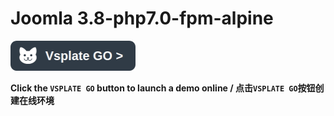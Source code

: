 # Joomla 3.8-php7.0-fpm-alpine

<a href="https://www.vsplate.com/?docker-compose=https://github.com/vsplate/dcenvs/joomla/3.8-php7.0-fpm-alpine"><img alt="VSPLATE GO" src="https://raw.githubusercontent.com/vsplate/images/master/vsgo_btn.png" width="200px"></a>

**Click the `VSPLATE GO` button to launch a demo online / 点击`VSPLATE GO`按钮创建在线环境**